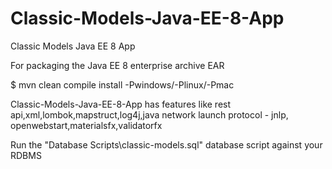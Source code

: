 # Classic-Models-Java-EE-8-App

Classic Models Java EE 8 App

For packaging the Java EE 8 enterprise archive EAR

$ mvn clean compile install -Pwindows/-Plinux/-Pmac

Classic-Models-Java-EE-8-App has features like rest api,xml,lombok,mapstruct,log4j,java network launch protocol - jnlp,
openwebstart,materialsfx,validatorfx

Run the "Database Scripts\classic-models.sql" database script against your RDBMS